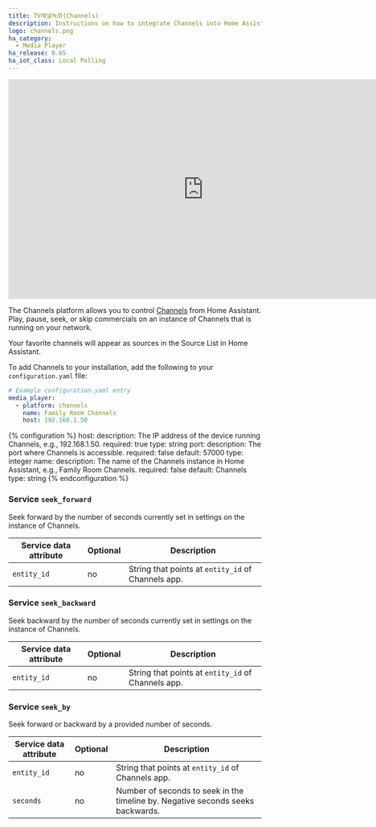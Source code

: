 ```yaml
---
title: TV채널녹화(Channels)
description: Instructions on how to integrate Channels into Home Assistant.
logo: channels.png
ha_category:
  - Media Player
ha_release: 0.65
ha_iot_class: Local Polling
---
```


<div class='videoWrapper'>
<iframe width="776" height="437" src="https://www.youtube.com/embed/yvxPb50LEl4" frameborder="0" allow="accelerometer; autoplay; encrypted-media; gyroscope; picture-in-picture" allowfullscreen></iframe>
</div>

The Channels platform allows you to control [Channels](https://getchannels.com/) from Home Assistant. Play, pause, seek, or skip commercials on an instance of Channels that is running on your network.

Your favorite channels will appear as sources in the Source List in Home Assistant.

To add Channels to your installation, add the following to your `configuration.yaml` file:

```yaml
# Example configuration.yaml entry
media_player:
  - platform: channels
    name: Family Room Channels
    host: 192.168.1.50
```

{% configuration %}
host:
  description: The IP address of the device running Channels, e.g., 192.168.1.50.
  required: true
  type: string
port:
  description: The port where Channels is accessible.
  required: false
  default: 57000
  type: integer
name:
  description: The name of the Channels instance in Home Assistant, e.g., Family Room Channels.
  required: false
  default: Channels
  type: string
{% endconfiguration %}

### Service `seek_forward`

Seek forward by the number of seconds currently set in settings on the instance of Channels.

| Service data attribute | Optional | Description |
| ---------------------- | -------- | ----------- |
| `entity_id` | no | String that points at `entity_id` of Channels app.


### Service `seek_backward`

Seek backward by the number of seconds currently set in settings on the instance of Channels.

| Service data attribute | Optional | Description |
| ---------------------- | -------- | ----------- |
| `entity_id` | no | String that points at `entity_id` of Channels app.

### Service `seek_by`

Seek forward or backward by a provided number of seconds.

| Service data attribute | Optional | Description |
| ---------------------- | -------- | ----------- |
| `entity_id` | no | String that points at `entity_id` of Channels app.
| `seconds` | no | Number of seconds to seek in the timeline by. Negative seconds seeks backwards.
